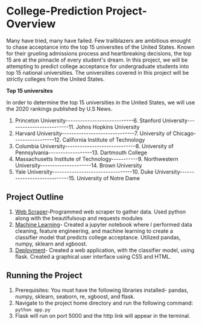 # College-Prediction Project- Overview
Many have tried, many have failed. Few trailblazers are ambitious enought to chase acceptance into the top 15 universites of the United States. Known for their grueling admissions process and heartbreaking decisions, the top 15 are at the pinnacle of every student's dream. 
In this project, we will be attempting to predict college acceptance for undergraduate students into top 15 national universities. The universities covered in this project will be strictly colleges from the United States.

**Top 15 universites**

In order to determine the top 15 universities in the United States, we will use the 2020 rankings published by U.S News.
1. Princeton University----------------------------6. Stanford University-------------------------11. Johns Hopkins University
2. Harvard University------------------------------7. University of Chicago-----------------12. California Institute of Technology
3. Columbia University-----------------------------8. University of Pennsylvania------------------13. Dartmouth College 
4. Massachusetts Institute of Technology-----------9. Northwestern University---------------------14. Brown University 
5. Yale University---------------------------------10. Duke University----------------------------15. University of Notre Dame

## Project Outline
1. [Web Scraper](web_scraper.py)-Programmed web scraper to gather data. Used python along with the beautifulsoup and requests modules
2. [Machine Learning](College_Prediction_Model.ipynb)- Created a jupyter notebook where I performed data cleaning, feature engineering, and machine learning to create a classifier model that predicts college acceptance. Utilized pandas, numpy, sklearn and xgboost.
3. [Deployment](app.py)- Created a web application, with the classifier model, using flask. Created a graphical user interface using CSS and HTML. 

## Running the Project
1. Prerequisites: You must have the following libraries installed- pandas, numpy, sklearn, seaborn, re, xgboost, and flask.
2. Navigate to the project home directory and run the following command: `python app.py`
3. Flask will run on port 5000 and the http link will appear in the terminal.
